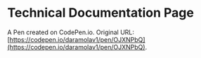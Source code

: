 # Technical Documentation Page

A Pen created on CodePen.io. Original URL: [https://codepen.io/daramolav1/pen/OJXNPbQ](https://codepen.io/daramolav1/pen/OJXNPbQ).


